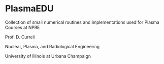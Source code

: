 # PlasmaEDU

Collection of small numerical routines and implementations used for Plasma Courses at NPRE 

Prof. D. Curreli

Nuclear, Plasma, and Radiological Engineering

University of Illinois at Urbana Champaign
